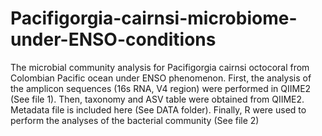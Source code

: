 # Pacifigorgia-cairnsi-microbiome-under-ENSO-conditions
The microbial community analysis for Pacifigorgia cairnsi octocoral from Colombian Pacific ocean under ENSO phenomenon.
First, the analysis of the amplicon sequences (16s RNA, V4 region) were performed in QIIME2 (See file 1).
Then, taxonomy and ASV table were obtained from QIIME2. Metadata file is included here (See DATA folder).
Finally, R were used to perform the analyses of the bacterial community (See file 2) 

